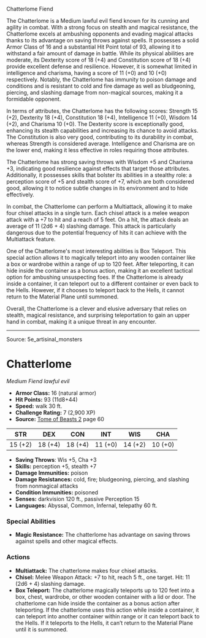 <MonsterName/>Chatterlome</MonsterName>
<CreatureType/>Fiend</CreatureType>

<summary>The Chatterlome is a Medium lawful evil fiend known for its cunning and agility in combat. With a strong focus on stealth and magical resistance, the Chatterlome excels at ambushing opponents and evading magical attacks thanks to its advantage on saving throws against spells. It possesses a solid Armor Class of 16 and a substantial Hit Point total of 93, allowing it to withstand a fair amount of damage in battle. While its physical abilities are moderate, its Dexterity score of 18 (+4) and Constitution score of 18 (+4) provide excellent defense and resilience. However, it is somewhat limited in intelligence and charisma, having a score of 11 (+0) and 10 (+0) respectively. Notably, the Chatterlome has immunity to poison damage and conditions and is resistant to cold and fire damage as well as bludgeoning, piercing, and slashing damage from non-magical sources, making it a formidable opponent.</summary>

<detail>

In terms of attributes, the Chatterlome has the following scores: Strength 15 (+2), Dexterity 18 (+4), Constitution 18 (+4), Intelligence 11 (+0), Wisdom 14 (+2), and Charisma 10 (+0). The Dexterity score is exceptionally good, enhancing its stealth capabilities and increasing its chance to avoid attacks. The Constitution is also very good, contributing to its durability in combat, whereas Strength is considered average. Intelligence and Charisma are on the lower end, making it less effective in roles requiring those attributes.

The Chatterlome has strong saving throws with Wisdom +5 and Charisma +3, indicating good resilience against effects that target those attributes. Additionally, it possesses skills that bolster its abilities in a stealthy role: a perception score of +5 and stealth score of +7, which are both considered good, allowing it to notice subtle changes in its environment and to hide effectively.

In combat, the Chatterlome can perform a Multiattack, allowing it to make four chisel attacks in a single turn. Each chisel attack is a melee weapon attack with a +7 to hit and a reach of 5 feet. On a hit, the attack deals an average of 11 (2d6 + 4) slashing damage. This attack is particularly dangerous due to the potential frequency of hits it can achieve with the Multiattack feature.

One of the Chatterlome's most interesting abilities is Box Teleport. This special action allows it to magically teleport into any wooden container like a box or wardrobe within a range of up to 120 feet. After teleporting, it can hide inside the container as a bonus action, making it an excellent tactical option for ambushing unsuspecting foes. If the Chatterlome is already inside a container, it can teleport out to a different container or even back to the Hells. However, if it chooses to teleport back to the Hells, it cannot return to the Material Plane until summoned.

Overall, the Chatterlome is a clever and elusive adversary that relies on stealth, magical resistance, and surprising teleportation to gain an upper hand in combat, making it a unique threat in any encounter.</detail>



---

Source: 5e_artisinal_monsters

# Chatterlome

*Medium* *Fiend* *lawful evil*

- **Armor Class:** 16 (natural armor)
- **Hit Points:** 93 (11d8+44)
- **Speed:** walk 30 ft.
- **Challenge Rating:** 7 (2,900 XP)
- **Source:** [Tome of Beasts 2](https://koboldpress.com/kpstore/product/tome-of-beasts-2-for-5th-edition) page 60

| STR | DEX | CON | INT | WIS | CHA |
| --- | --- | --- | --- | --- | --- |
| 15 (+2) | 18 (+4) | 18 (+4) | 11 (+0) | 14 (+2) | 10 (+0) |

- **Saving Throws**: Wis +5, Cha +3
- **Skills:** perception +5, stealth +7
- **Damage Immunities:** poison
- **Damage Resistances:** cold, fire; bludgeoning, piercing, and slashing from nonmagical attacks
- **Condition Immunities:** poisoned
- **Senses:** darkvision 120 ft., passive Perception 15
- **Languages:** Abyssal, Common, Infernal, telepathy 60 ft.

### Special Abilities

- **Magic Resistance:** The chatterlome has advantage on saving throws against spells and other magical effects.

### Actions

- **Multiattack:** The chatterlome makes four chisel attacks.
- **Chisel:** Melee Weapon Attack: +7 to hit, reach 5 ft., one target. Hit: 11 (2d6 + 4) slashing damage.
- **Box Teleport:** The chatterlome magically teleports up to 120 feet into a box, chest, wardrobe, or other wooden container with a lid or door. The chatterlome can hide inside the container as a bonus action after teleporting. If the chatterlome uses this action while inside a container, it can teleport into another container within range or it can teleport back to the Hells. If it teleports to the Hells, it can’t return to the Material Plane until it is summoned.




